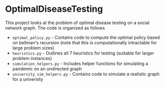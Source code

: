 # OptimalDiseaseTesting
This project looks at the problem of optimal disease testing on a social network graph. The code is organized as follows

- `optimal_policy.py` - Contains code to compute the optimal policy based on bellman's recursion (note that this is computationally intractable for large problem sizes)
- `heuristics.py` - Outlines all 7 heuristics for testing (suitable for larger problem instances)
- `simulation_helpers.py` - Includes helper functions for simulating a pandemic on an undirected graph
- `university_sim_helpers.py` - Contains code to simulate a realistic graph for a university
